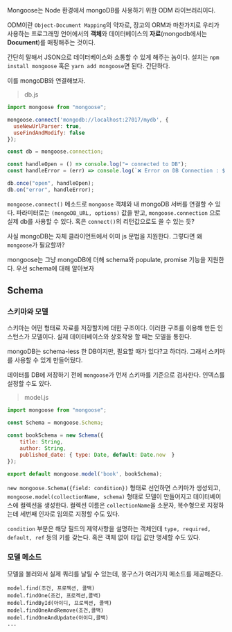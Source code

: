 Mongoose는 Node 환경에서 mongoDB를 사용하기 위한 ODM 라이브러리이다.

ODM이란 `Object-Document Mapping`의 약자로, 장고의 ORM과 마찬가지로 우리가 사용하는 프로그래밍 언어에서의 **객체**와 데이터베이스의 **자료**(mongodb에서는 **Document**)를 매핑해주는 것이다.

간단히 말해서 JSON으로 데이터베이스와 소통할 수 있게 해주는 놈이다. 설치는 `npm install mongoose` 혹은 `yarn add mongoose`면 된다. 간단하다.

이를 mongoDB와 연결해보자.

>db.js

```js
import mongoose from "mongoose";

mongoose.connect('mongodb://localhost:27017/mydb', {
  useNewUrlParser: true,
  useFindAndModify: false
});

const db = mongoose.connection;

const handleOpen = () => console.log("➡️ connected to DB");
const handleError = (err) => console.log(`❌ Error on DB Connection : ${err}`);

db.once("open", handleOpen);
db.on("error", handleError);
```

`mongoose.connect()` 메소드로 `mongoose` 객체와 내 mongoDB 서버를 연결할 수 있다. 파라미터로는 `(mongoDB_URL, options)` 값을 받고, `mongoose.connection` 으로 실제 db를 사용할 수 있다. 혹은 `connect()`의 리턴값으로도 쓸 수 있는 듯?

사실 mongoDB는 자체 클라이언트에서 이미 js 문법을 지원한다. 그렇다면 왜 `mongoose`가 필요할까?

mongoose는 그냥 mongoDB에 더해 schema와 populate, promise 기능을 지원한다. 우선 schema에 대해 알아보자


## Schema

### 스키마와 모델

스키마는 어떤 형태로 자료를 저장할지에 대한 구조이다. 이러한 구조를 이용해 만든 인스턴스가 모델이다. 실제 데이터베이스와 상호작용 할 때는 모델을 통한다.

mongoDB는 schema-less 한 DB이지만, 필요할 때가 있다?고 하더라. 그래서 스키마를 사용할 수 있게 만들어뒀다. 

데이터를 DB에 저장하기 전에 `mongoose`가 먼저 스키마를 기준으로 검사한다. 인덱스를 설정할 수도 있다.

> model.js

```js
import mongoose from "mongoose";

const Schema = mongoose.Schema;

const bookSchema = new Schema({
    title: String,
    author: String,
    published_date: { type: Date, default: Date.now  }
});

export default mongoose.model('book', bookSchema);
```

`new mongoose.Schema({field: condition})` 형태로 선언하면 스키마가 생성되고, `mongoose.model(collectionName, schema)` 형태로 모델이 만들어지고 데이터베이스에 컬렉션을 생성한다. 컬렉션 이름은 `collectionName`을 소문자, 복수형으로 지정하는데 세번째 인자로 임의로 지정할 수도 있다.

`condition` 부분은 해당 필드의 제약사항을 설명하는 객체인데 `type, required, default, ref` 등의 키를 갖는다. 혹은 객체 없이 타입 값만 명세할 수도 있다.

### 모델 메소드

모델을 불러와서 실제 쿼리를 날릴 수 있는데, 몽구스가 여러가지 메소드를 제공해준다.

```
model.find(조건, 프로젝션, 콜백)
model.findOne(조건, 프로젝션,콜백)
model.findById(아이디, 프로젝션, 콜백)
model.findOneAndRemove(조건,콜백)
model.findOneAndUpdate(아이디,콜백)
...
```
